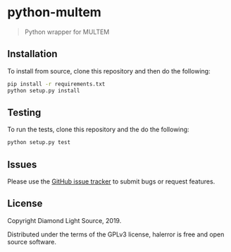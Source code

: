 # python-multem
> Python wrapper for MULTEM

## Installation

To install from source, clone this repository and then do the following:

```sh
pip install -r requirements.txt
python setup.py install
```

## Testing

To run the tests, clone this repository and the do the following:

```sh
python setup.py test
```

## Issues

Please use the [GitHub issue tracker](https://github.com/rosalindfranklininstitute/python-multem/issues) to submit bugs or request features.

## License

Copyright Diamond Light Source, 2019.

Distributed under the terms of the GPLv3 license, halerror is free and open source software.


